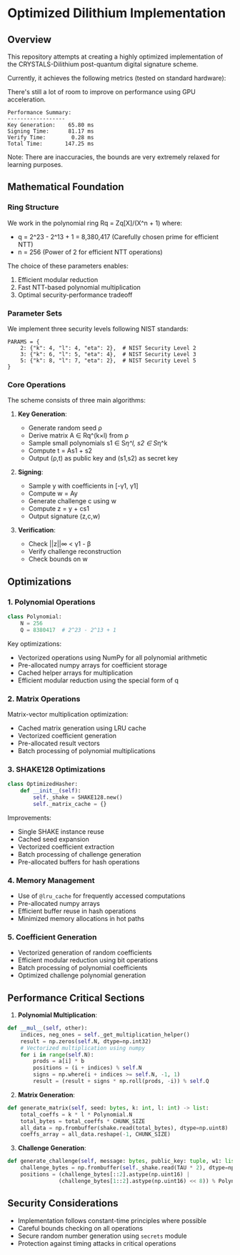 # Optimized Dilithium Implementation

## Overview

This repository attempts at creating a highly optimized implementation of the CRYSTALS-Dilithium post-quantum digital signature scheme.

Currently, it achieves the following metrics (tested on standard hardware):

There's still a lot of room to improve on performance using GPU acceleration.

```
Performance Summary:
------------------
Key Generation:    65.80 ms
Signing Time:      81.17 ms
Verify Time:        0.28 ms
Total Time:       147.25 ms
```

Note: There are inaccuracies, the bounds are very extremely relaxed for learning purposes.

## Mathematical Foundation

### Ring Structure

We work in the polynomial ring Rq = Zq[X]/(X^n + 1) where:

- q = 2^23 - 2^13 + 1 = 8,380,417 (Carefully chosen prime for efficient NTT)
- n = 256 (Power of 2 for efficient NTT operations)

The choice of these parameters enables:

1. Efficient modular reduction
2. Fast NTT-based polynomial multiplication
3. Optimal security-performance tradeoff

### Parameter Sets

We implement three security levels following NIST standards:

```
PARAMS = {
    2: {"k": 4, "l": 4, "eta": 2},  # NIST Security Level 2
    3: {"k": 6, "l": 5, "eta": 4},  # NIST Security Level 3
    5: {"k": 8, "l": 7, "eta": 2},  # NIST Security Level 5
}
```

### Core Operations

The scheme consists of three main algorithms:

1. **Key Generation**:

   - Generate random seed ρ
   - Derive matrix A ∈ Rq^(k×l) from ρ
   - Sample small polynomials s1 ∈ S*η^l, s2 ∈ S*η^k
   - Compute t = As1 + s2
   - Output (ρ,t) as public key and (s1,s2) as secret key

2. **Signing**:

   - Sample y with coefficients in [-γ1, γ1]
   - Compute w = Ay
   - Generate challenge c using w
   - Compute z = y + cs1
   - Output signature (z,c,w)

3. **Verification**:
   - Check ||z||∞ < γ1 - β
   - Verify challenge reconstruction
   - Check bounds on w

## Optimizations

### 1. Polynomial Operations

```python
class Polynomial:
    N = 256
    Q = 8380417  # 2^23 - 2^13 + 1
```

Key optimizations:

- Vectorized operations using NumPy for all polynomial arithmetic
- Pre-allocated numpy arrays for coefficient storage
- Cached helper arrays for multiplication
- Efficient modular reduction using the special form of q

### 2. Matrix Operations

Matrix-vector multiplication optimization:

- Cached matrix generation using LRU cache
- Vectorized coefficient generation
- Pre-allocated result vectors
- Batch processing of polynomial multiplications

### 3. SHAKE128 Optimizations

```python
class OptimizedHasher:
    def __init__(self):
        self._shake = SHAKE128.new()
        self._matrix_cache = {}
```

Improvements:

- Single SHAKE instance reuse
- Cached seed expansion
- Vectorized coefficient extraction
- Batch processing of challenge generation
- Pre-allocated buffers for hash operations

### 4. Memory Management

- Use of `@lru_cache` for frequently accessed computations
- Pre-allocated numpy arrays
- Efficient buffer reuse in hash operations
- Minimized memory allocations in hot paths

### 5. Coefficient Generation

- Vectorized generation of random coefficients
- Efficient modular reduction using bit operations
- Batch processing of polynomial coefficients
- Optimized challenge polynomial generation

## Performance Critical Sections

1. **Polynomial Multiplication**:

```python
def __mul__(self, other):
    indices, neg_ones = self._get_multiplication_helper()
    result = np.zeros(self.N, dtype=np.int32)
    # Vectorized multiplication using numpy
    for i in range(self.N):
        prods = a[i] * b
        positions = (i + indices) % self.N
        signs = np.where(i + indices >= self.N, -1, 1)
        result = (result + signs * np.roll(prods, -i)) % self.Q
```

2. **Matrix Generation**:

```python
def generate_matrix(self, seed: bytes, k: int, l: int) -> list:
    total_coeffs = k * l * Polynomial.N
    total_bytes = total_coeffs * CHUNK_SIZE
    all_data = np.frombuffer(shake.read(total_bytes), dtype=np.uint8)
    coeffs_array = all_data.reshape(-1, CHUNK_SIZE)
```

3. **Challenge Generation**:

```python
def generate_challenge(self, message: bytes, public_key: tuple, w1: list) -> Polynomial:
    challenge_bytes = np.frombuffer(self._shake.read(TAU * 2), dtype=np.uint8)
    positions = (challenge_bytes[::2].astype(np.uint16) |
                (challenge_bytes[1::2].astype(np.uint16) << 8)) % Polynomial.N
```

## Security Considerations

- Implementation follows constant-time principles where possible
- Careful bounds checking on all operations
- Secure random number generation using `secrets` module
- Protection against timing attacks in critical operations
